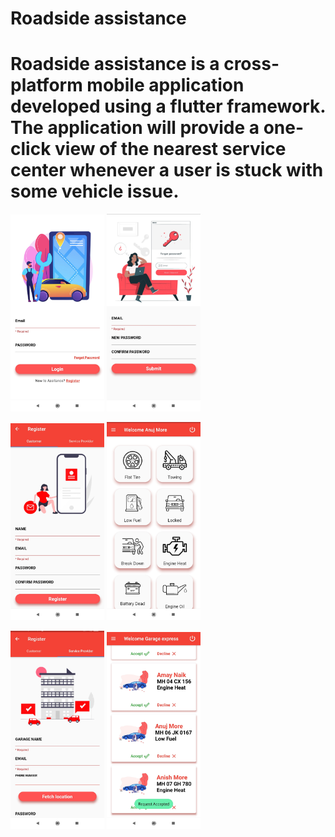 # Roadside assistance
# Roadside assistance is a cross-platform mobile application developed using a flutter framework. The application will provide a one-click view of the nearest service center whenever a user is stuck with some vehicle issue.

<img src="github_images/login_page.jpg" width="150">    <img src="github_images/forget_password.jpg" width="150">

<img src="github_images/customer_registration.jpg" width="150">     <img src="github_images/customer_dashboard.jpg" width="150">

<img src="github_images/esp_registration.jpg" width="150">    <img src="github_images/esp_dashboard.jpg" width="150">


